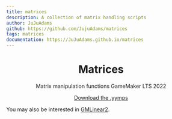 ```yaml
---
title: matrices
description: A collection of matrix handling scripts
author: JuJuAdams
github: https://github.com/JujuAdams/matrices
tags: matrices
documentation: https://JuJuAdams.github.io/matrices
---
```

<h1 align="center">Matrices</h1>

<p align="center">Matrix manipulation functions GameMaker LTS 2022</p>

<p align="center"><a href="https://github.com/JujuAdams/matrices/releases/">Download the .yymps</a></p>

You may also be interested in [GMLinear2](https://github.com/dicksonlaw583/gmlinear2).

    
